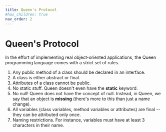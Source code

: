 ```yaml
---
title: Queen's Protocol
#has_children: true
nav_order: 2
---
```


# Queen's Protocol

In the effort of implementing real object-oriented applications, the Queen programming language comes with a strict set of rules.

1. Any public method of a class should be declared in an interface.
2. A class is either abstract or final.
3. Attributes of a class cannot be public.
4. No static stuff. Queen doesn't even have the **static** keyword.
5. No null! Queen does not have the concept of null. Instead, in Queen, we say that an object is **missing** (there's more to this than just a name change). 
6. All variables (class variables, method variables or attributes) are final -- they can be attributed only once.
7. Naming restrictions. For instance, variables must have at least 3 characters in their name.
